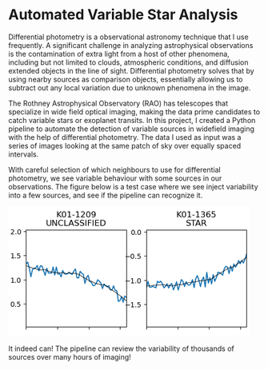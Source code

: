 # Automated Variable Star Analysis

Differential photometry is a observational astronomy technique that I use frequently. A significant challenge in analyzing astrophysical observations is the contamination of extra light from a host of other phenomena, including but not limited to clouds, atmospheric conditions, and diffusion extended objects in the line of sight. Differential photometry solves that by using nearby sources as comparison objects, essentially allowing us to subtract out any local variation due to unknown phenomena in the image. 

The Rothney Astrophysical Observatory (RAO) has telescopes that specialize in wide field optical imaging, making the data prime candidates to catch variable stars or exoplanet transits. In this project, I created a Python pipeline to automate the detection of variable sources in widefield imaging with the help of differential photometry. The data I used as input was a series of images looking at the same patch of sky over equally spaced intervals.

With careful selection of which neighbours to use for differential photometry, we see variable behaviour with some sources in our observations. The figure below is a test case where we see inject variability into a few sources, and see if the pipeline can recognize it.

![All Sky](./media/variables.png "All Sky")

It indeed can! The pipeline can review the variability of thousands of sources over many hours of imaging!